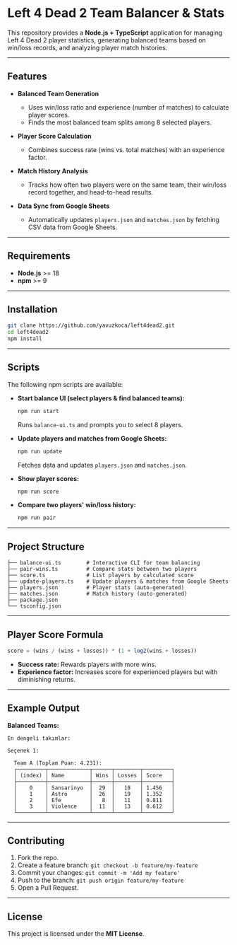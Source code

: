 # Left 4 Dead 2 Team Balancer & Stats

This repository provides a **Node.js + TypeScript** application for managing Left 4 Dead 2 player statistics, generating balanced teams based on win/loss records, and analyzing player match histories.

---

## Features

- **Balanced Team Generation**  
  - Uses win/loss ratio and experience (number of matches) to calculate player scores.
  - Finds the most balanced team splits among 8 selected players.

- **Player Score Calculation**  
  - Combines success rate (wins vs. total matches) with an experience factor.

- **Match History Analysis**  
  - Tracks how often two players were on the same team, their win/loss record together, and head-to-head results.

- **Data Sync from Google Sheets**  
  - Automatically updates `players.json` and `matches.json` by fetching CSV data from Google Sheets.

---

## Requirements

- **Node.js** >= 18
- **npm** >= 9

---

## Installation

```bash
git clone https://github.com/yavuzkoca/left4dead2.git
cd left4dead2
npm install
```

---

## Scripts

The following npm scripts are available:

- **Start balance UI (select players & find balanced teams):**
  ```bash
  npm run start
  ```
  Runs `balance-ui.ts` and prompts you to select 8 players.

- **Update players and matches from Google Sheets:**
  ```bash
  npm run update
  ```
  Fetches data and updates `players.json` and `matches.json`.

- **Show player scores:**
  ```bash
  npm run score
  ```

- **Compare two players' win/loss history:**
  ```bash
  npm run pair
  ```

---

## Project Structure

```
├── balance-ui.ts        # Interactive CLI for team balancing
├── pair-wins.ts         # Compare stats between two players
├── score.ts             # List players by calculated score
├── update-players.ts    # Update players & matches from Google Sheets
├── players.json         # Player stats (auto-generated)
├── matches.json         # Match history (auto-generated)
├── package.json
└── tsconfig.json
```

---

## Player Score Formula

```ts
score = (wins / (wins + losses)) * (1 + log2(wins + losses))
```

- **Success rate:** Rewards players with more wins.
- **Experience factor:** Increases score for experienced players but with diminishing returns.

---

## Example Output

**Balanced Teams:**
```
En dengeli takımlar:

Seçenek 1:

  Team A (Toplam Puan: 4.231):
  ┌─────────┬─────────────┬──────┬────────┬─────────┐
  │ (index) │ Name        │ Wins │ Losses │ Score   │
  ├─────────┼─────────────┼──────┼────────┼─────────┤
  │    0    │ Sansarinyo  │  29  │   18   │ 1.456   │
  │    1    │ Astro       │  26  │   19   │ 1.352   │
  │    2    │ Efe         │   8  │   11   │ 0.811   │
  │    3    │ Violence    │  11  │   13   │ 0.612   │
  └─────────┴─────────────┴──────┴────────┴─────────┘
```

---

## Contributing

1. Fork the repo.
2. Create a feature branch: `git checkout -b feature/my-feature`
3. Commit your changes: `git commit -m 'Add my feature'`
4. Push to the branch: `git push origin feature/my-feature`
5. Open a Pull Request.

---

## License

This project is licensed under the **MIT License**.
